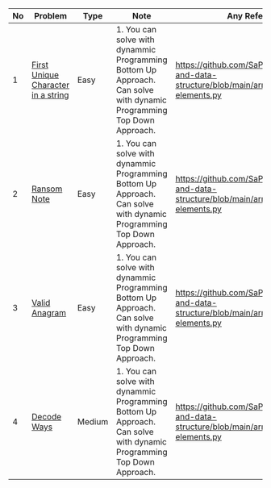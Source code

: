 No|Problem| Type| Note| Any Reference| Related
| -------------| ------------- | ------------- |------------- |------------- |------------- |
1|[First Unique Character in a string]()|Easy|1. You can solve with dynammic Programming Bottom Up Approach. <br> Can solve with dynamic Programming Top Down Approach.|https://github.com/SaPhyoThuHtet/algos-and-data-structure/blob/main/array/basics/remove-elements.py|Decode ways2
2|[Ransom Note]()|Easy|1. You can solve with dynammic Programming Bottom Up Approach. <br> Can solve with dynamic Programming Top Down Approach.|https://github.com/SaPhyoThuHtet/algos-and-data-structure/blob/main/array/basics/remove-elements.py|Decode ways2
3|[Valid Anagram]()|Easy|1. You can solve with dynammic Programming Bottom Up Approach. <br> Can solve with dynamic Programming Top Down Approach.|https://github.com/SaPhyoThuHtet/algos-and-data-structure/blob/main/array/basics/remove-elements.py|Decode ways2
4|[Decode Ways](https://leetcode.com/problems/decode-ways/)|Medium|1. You can solve with dynammic Programming Bottom Up Approach. <br> Can solve with dynamic Programming Top Down Approach.|https://github.com/SaPhyoThuHtet/algos-and-data-structure/blob/main/array/basics/remove-elements.py|Decode ways2
